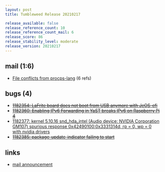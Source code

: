```yaml
---
layout: post
title: Tumbleweed Release 20210217

release_available: false
release_reference_count: 10
release_reference_count_mail: 6
release_score: 86
release_stability_level: moderate
release_version: 20210217
---
```


## mail (1:6)

- [File conflicts from procps-lang](https://lists.opensuse.org/archives/list/factory@lists.opensuse.org/thread/6G5QUFPIWMBGNUTE6CZYKKG7PJ3BU2G5) (6 refs)

## bugs (4)

<!--more-->

- ~~[1182354: LaFrite board does not boot from USB anymore with JeOS-efi](https://bugzilla.opensuse.org/show_bug.cgi?id=1182354)~~
- ~~[1182360: Enabling IPv6 Forwarding in YaST breaks IPv6 on Raspberry Pi 4](https://bugzilla.opensuse.org/show_bug.cgi?id=1182360)~~
- [1182377: kernel 5.10.16 snd_hda_intel (Audio device: NVIDIA Corporation GM107) spurious response 0x42490100:0x3331314d, rp = 0, wp = 0 with nvidia drivers](https://bugzilla.opensuse.org/show_bug.cgi?id=1182377)
- ~~[1182385: package-update-indicator failing to start](https://bugzilla.opensuse.org/show_bug.cgi?id=1182385)~~



## links

- [mail announcement](https://lists.opensuse.org/archives/list/factory@lists.opensuse.org/thread/MF34DNUHDGAIQ3AFELKOO27FJGFXUQZI)
